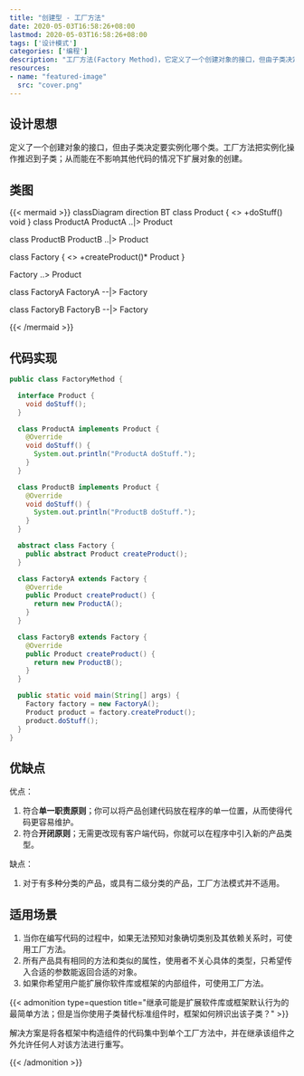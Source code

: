 ```yaml
---
title: "创建型 - 工厂方法"
date: 2020-05-03T16:58:26+08:00
lastmod: 2020-05-03T16:58:26+08:00
tags: ['设计模式']
categories: ['编程']
description: "工厂方法(Factory Method)，它定义了一个创建对象的接口，但由子类决定要实例化哪个类。工厂方法把实例化操作推迟到子类；从而能在不影响其他代码的情况下扩展对象的创建。"
resources:
- name: "featured-image"
  src: "cover.png"
---
```

<!--more-->
## 设计思想
定义了一个创建对象的接口，但由子类决定要实例化哪个类。工厂方法把实例化操作推迟到子类；从而能在不影响其他代码的情况下扩展对象的创建。

## 类图
{{< mermaid >}}
classDiagram
  direction BT
  class Product {
    <<interface>>
    +doStuff() void
  }
  class ProductA
  ProductA ..|> Product

  class ProductB
  ProductB ..|> Product

  class Factory {
    <<abstract>>
    +createProduct()* Product
  }

  Factory ..> Product

  class FactoryA
  FactoryA --|> Factory

  class FactoryB
  FactoryB --|> Factory

{{< /mermaid >}}

## 代码实现
```java
public class FactoryMethod {

  interface Product {
    void doStuff();
  }

  class ProductA implements Product {
    @Override
    void doStuff() {
      System.out.println("ProductA doStuff.");
    }
  }

  class ProductB implements Product {
    @Override
    void doStuff() {
      System.out.println("ProductB doStuff.");
    }
  }

  abstract class Factory {
    public abstract Product createProduct();
  }

  class FactoryA extends Factory {
    @Override
    public Product createProduct() {
      return new ProductA();
    }
  }

  class FactoryB extends Factory {
    @Override
    public Product createProduct() {
      return new ProductB();
    }
  }

  public static void main(String[] args) {
    Factory factory = new FactoryA();
    Product product = factory.createProduct();
    product.doStuff();
  }
}
```

## 优缺点
优点：
1. 符合**单一职责原则**；你可以将产品创建代码放在程序的单一位置，从而使得代码更容易维护。
2. 符合**开闭原则**；无需更改现有客户端代码，你就可以在程序中引入新的产品类型。

缺点：
1. 对于有多种分类的产品，或具有二级分类的产品，工厂方法模式并不适用。

## 适用场景
1. 当你在编写代码的过程中，如果无法预知对象确切类别及其依赖关系时，可使用工厂方法。
2. 所有产品具有相同的方法和类似的属性，使用者不关心具体的类型，只希望传入合适的参数能返回合适的对象。
3. 如果你希望用户能扩展你软件库或框架的内部组件，可使用工厂方法。

{{< admonition type=question title="继承可能是扩展软件库或框架默认行为的最简单方法；但是当你使用子类替代标准组件时，框架如何辨识出该子类？" >}}

解决方案是将各框架中构造组件的代码集中到单个工厂方法中，并在继承该组件之外允许任何人对该方法进行重写。

{{< /admonition >}}